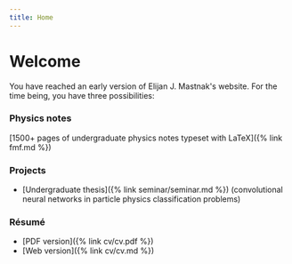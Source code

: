 ```yaml
---
title: Home
---
```

# Welcome
You have reached an early version of Elijan J. Mastnak's website. For the time being, you have three possibilities:

### Physics notes
[1500+ pages of undergraduate physics notes typeset with LaTeX]({% link fmf.md %})

### Projects
- [Undergraduate thesis]({% link seminar/seminar.md %}) (convolutional neural networks in particle physics classification problems)

### Résumé
- [PDF version]({% link cv/cv.pdf %})
- [Web version]({% link cv/cv.md %}) 
